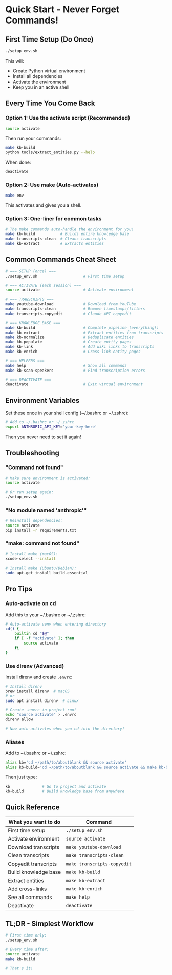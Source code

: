 # Quick Start - Never Forget Commands!

## First Time Setup (Do Once)

```bash
./setup_env.sh
```

This will:
- Create Python virtual environment
- Install all dependencies
- Activate the environment
- Keep you in an active shell

## Every Time You Come Back

### Option 1: Use the activate script (Recommended)
```bash
source activate
```

Then run your commands:
```bash
make kb-build
python tools/extract_entities.py --help
```

When done:
```bash
deactivate
```

### Option 2: Use make (Auto-activates)
```bash
make env
```

This activates and gives you a shell.

### Option 3: One-liner for common tasks
```bash
# The make commands auto-handle the environment for you!
make kb-build           # Builds entire knowledge base
make transcripts-clean  # Cleans transcripts
make kb-extract         # Extracts entities
```

## Common Commands Cheat Sheet

```bash
# === SETUP (once) ===
./setup_env.sh                    # First time setup

# === ACTIVATE (each session) ===
source activate                   # Activate environment

# === TRANSCRIPTS ===
make youtube-download             # Download from YouTube
make transcripts-clean            # Remove timestamps/fillers
make transcripts-copyedit         # Claude API copyedit

# === KNOWLEDGE BASE ===
make kb-build                     # Complete pipeline (everything!)
make kb-extract                   # Extract entities from transcripts
make kb-normalize                 # Deduplicate entities
make kb-populate                  # Create entity pages
make kb-link                      # Add wiki links to transcripts
make kb-enrich                    # Cross-link entity pages

# === HELPERS ===
make help                         # Show all commands
make kb-scan-speakers             # Find transcription errors

# === DEACTIVATE ===
deactivate                        # Exit virtual environment
```

## Environment Variables

Set these once in your shell config (~/.bashrc or ~/.zshrc):

```bash
# Add to ~/.bashrc or ~/.zshrc
export ANTHROPIC_API_KEY='your-key-here'
```

Then you never need to set it again!

## Troubleshooting

### "Command not found"
```bash
# Make sure environment is activated:
source activate

# Or run setup again:
./setup_env.sh
```

### "No module named 'anthropic'"
```bash
# Reinstall dependencies:
source activate
pip install -r requirements.txt
```

### "make: command not found"
```bash
# Install make (macOS):
xcode-select --install

# Install make (Ubuntu/Debian):
sudo apt-get install build-essential
```

## Pro Tips

### Auto-activate on cd

Add this to your ~/.bashrc or ~/.zshrc:

```bash
# Auto-activate venv when entering directory
cd() {
    builtin cd "$@"
    if [ -f "activate" ]; then
        source activate
    fi
}
```

### Use direnv (Advanced)

Install direnv and create `.envrc`:

```bash
# Install direnv
brew install direnv  # macOS
# or
sudo apt install direnv  # Linux

# Create .envrc in project root
echo "source activate" > .envrc
direnv allow

# Now auto-activates when you cd into the directory!
```

### Aliases

Add to ~/.bashrc or ~/.zshrc:

```bash
alias kb='cd ~/path/to/aboutblank && source activate'
alias kb-build='cd ~/path/to/aboutblank && source activate && make kb-build'
```

Then just type:
```bash
kb              # Go to project and activate
kb-build        # Build knowledge base from anywhere
```

## Quick Reference

| What you want to do | Command |
|---------------------|---------|
| First time setup | `./setup_env.sh` |
| Activate environment | `source activate` |
| Download transcripts | `make youtube-download` |
| Clean transcripts | `make transcripts-clean` |
| Copyedit transcripts | `make transcripts-copyedit` |
| Build knowledge base | `make kb-build` |
| Extract entities | `make kb-extract` |
| Add cross-links | `make kb-enrich` |
| See all commands | `make help` |
| Deactivate | `deactivate` |

## TL;DR - Simplest Workflow

```bash
# First time only:
./setup_env.sh

# Every time after:
source activate
make kb-build

# That's it!
```
